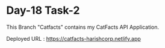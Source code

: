 # Day-18 Task-2

This Branch "Catfacts" contains my CatFacts API Application.

Deployed URL : https://catfacts-harishcorp.netlify.app
